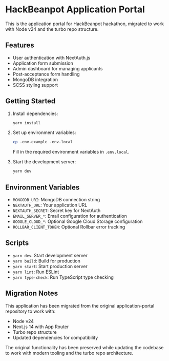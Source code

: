 # HackBeanpot Application Portal

This is the application portal for HackBeanpot hackathon, migrated to work with Node v24 and the turbo repo structure.

## Features

- User authentication with NextAuth.js
- Application form submission
- Admin dashboard for managing applicants
- Post-acceptance form handling
- MongoDB integration
- SCSS styling support

## Getting Started

1. Install dependencies:

   ```bash
   yarn install
   ```

2. Set up environment variables:

   ```bash
   cp .env.example .env.local
   ```

   Fill in the required environment variables in `.env.local`.

3. Start the development server:
   ```bash
   yarn dev
   ```

## Environment Variables

- `MONGODB_URI`: MongoDB connection string
- `NEXTAUTH_URL`: Your application URL
- `NEXTAUTH_SECRET`: Secret key for NextAuth
- `EMAIL_SERVER_*`: Email configuration for authentication
- `GOOGLE_CLOUD_*`: Optional Google Cloud Storage configuration
- `ROLLBAR_CLIENT_TOKEN`: Optional Rollbar error tracking

## Scripts

- `yarn dev`: Start development server
- `yarn build`: Build for production
- `yarn start`: Start production server
- `yarn lint`: Run ESLint
- `yarn type-check`: Run TypeScript type checking

## Migration Notes

This application has been migrated from the original application-portal repository to work with:

- Node v24
- Next.js 14 with App Router
- Turbo repo structure
- Updated dependencies for compatibility

The original functionality has been preserved while updating the codebase to work with modern tooling and the turbo repo architecture.
